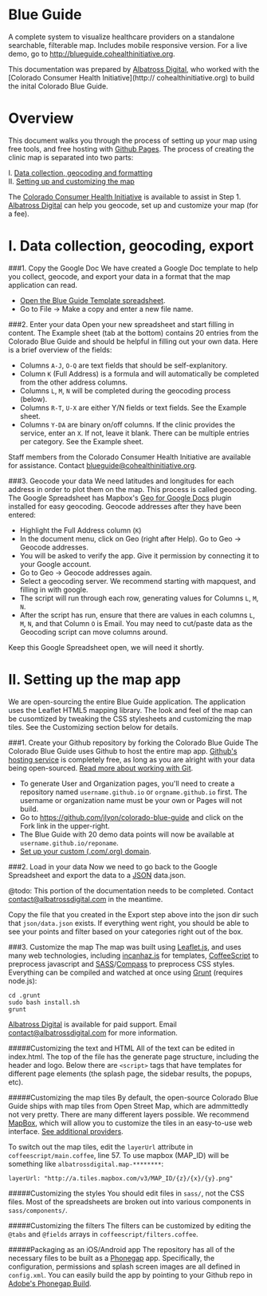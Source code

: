 Blue Guide
==========

A complete system to visualize healthcare providers on a standalone searchable, filterable map. Includes mobile responsive version. For a live demo, go to http://blueguide.cohealthinitiative.org.

This documentation was prepared by [Albatross Digital](http://albatrossdigital.com), who worked with the [Colorado Consumer Health Initiative](http:// cohealthinitiative.org) to build the inital Colorado Blue Guide.

Overview
========

This document walks you through the process of setting up your map using free tools, and free hosting with [Github Pages](http://pages.github.com/). The process of creating the clinic map is separated into two parts:

I. [Data collection, geocoding and formatting](#i-data-collection-geocoding-export) <br/>
II. [Setting up and customizing the map](#ii-setting-up-the-map-app)

The [Colorado Consumer Health Initiative](http://cohealthinitiative.org) is available to assist in Step 1. [Albatross Digital](http://albatrossdigital.com) can help you geocode, set up and customize your map (for a fee).

I. Data collection, geocoding, export
=====================================

###1. Copy the Google Doc
We have created a Google Doc template to help you collect, geocode, and export your data in a format that the map application can read.
* [Open the Blue Guide Template spreadsheet](https://docs.google.com/spreadsheet/ccc?key=0Alw0s_pQVmyXdDFUbEtjaVBUYU5TRVgtX1dVNGdNb2c&usp=sharing).
* Go to File -> Make a copy and enter a new file name.

###2. Enter your data
Open your new spreadsheet and start filling in content.  The Example sheet (tab at the bottom) contains 20 entries from the Colorado Blue Guide and should be helpful in filling out your own data. Here is a brief overview of the fields:
* Columns `A-J`, `O-Q` are text fields that should be self-explanitory.
* Column `K` (Full Address) is a formula and will automatically be completed from the other address columns.
* Columns `L`, `M`, `N` will be completed during the geocoding process (below).
* Columns `R-T`, `U-X` are either Y/N fields or text fields.  See the Example sheet.
* Columns `Y-DA` are binary on/off columns.  If the clinic provides the service, enter an `X`. If not, leave it blank.  There can be multiple entries per category. See the Example sheet.

Staff members from the Colorado Consumer Health Initiative are available for assistance. Contact blueguide@cohealthinitiative.org.

###3. Geocode your data
We need latitudes and longitudes for each address in order to plot them on the map. This process is called geocoding. The Google Spreadsheet has Mapbox's [Geo for Google Docs](https://github.com/mapbox/geo-googledocs) plugin installed for easy geocoding. Geocode addresses after they have been entered:
* Highlight the Full Address column (`K`)
* In the document menu, click on Geo (right after Help). Go to Geo -> Geocode addresses.
* You will be asked to verify the app.  Give it permission by connecting it to your Google account.
* Go to Geo -> Geocode addresses again.
* Select a geocoding server. We recommend starting with mapquest, and filling in with google.
* The script will run through each row, generating values for Columns `L`, `M`, `N`.
* After the script has run, ensure that there are values in each columns `L`, `M`, `N`, and that Column `O` is Email. You may need to cut/paste data as the Geocoding script can move columns around.

Keep this Google Spreadsheet open, we will need it shortly.


II. Setting up the map app
==========================

We are open-sourcing the entire Blue Guide application.  The application uses the Leaflet HTML5 mapping library.  The look and feel of the map can be cusomtized by tweaking the CSS stylesheets and customizing the map tiles.  See the Customizing section below for details.

###1. Create your Github repository by forking the Colorado Blue Guide
The Colorado Blue Guide uses Github to host the entire map app.  [Github's hosting service](http://pages.github.com/) is completely free, as long as you are alright with your data being open-sourced.  [Read more about working with Git](https://help.github.com/articles/set-up-git).
* To generate User and Organization pages, you'll need to create a repository named `username.github.io` or `orgname.github.io` first. The username or organization name must be your own or Pages will not build. 
* Go to https://github.com/jlyon/colorado-blue-guide and click on the Fork link in the upper-right.
* The Blue Guide with 20 demo data points will now be available at `username.github.io/reponame`.
* [Set up your custom (.com/.org) domain](https://help.github.com/articles/setting-up-a-custom-domain-with-pages).

###2. Load in your data
Now we need to go back to the Google Spreadsheet and export the data to a [JSON](http://en.wikipedia.org/wiki/JSON) data.json.

@todo: This portion of the documentation needs to be completed.  Contact contact@albatrossdigital.com in the meantime.

  Copy the file that you created in the Export step above into the json dir such that `json/data.json` exists.  If everything went right, you should be able to see your points and filter based on your categories right out of the box.

###3. Customize the map
The map was built using [Leaflet.js](http://leafletjs.com/), and uses many web technologies, including [incanhaz.js](http://icanhazjs.com/) for templates, [CoffeeScript](http://coffeescript.org/) to preprocess javascript and [SASS](http://sass-lang.com/)/[Compass](http://compass-style.org/) to preprocess CSS styles.  Everything can be compiled and watched at once using [Grunt](http://gruntjs.com/) (requires node.js):
```
cd .grunt
sudo bash install.sh
grunt
```

[Albatross Digital](http://albatrossdigital.com) is available for paid support. Email contact@albatrossdigital.com for more information.

#####Customizing the text and HTML
All of the text can be edited in index.html. The top of the file has the generate page structure, including the header and logo. Below there are `<script>` tags that have templates for different page elements (the splash page, the sidebar results, the popups, etc).

#####Customizing the map tiles
By default, the open-source Colorado Blue Guide ships with map tiles from Open Street Map, which are admmittedly not very pretty.  There are many different layers possible.  We recommend [MapBox](http://mapbox.com), which will allow you to customize the tiles in an easy-to-use web interface. [See additional providers](https://github.com/leaflet-extras/leaflet-providers).

To switch out the map tiles, edit the `layerUrl` attribute in `coffeescript/main.coffee`, line 57.  To use mapbox (MAP_ID) will be something like `albatrossdigital.map-********`:
```
layerUrl: "http://a.tiles.mapbox.com/v3/MAP_ID/{z}/{x}/{y}.png"
```
#####Customizing the styles
You should edit files in `sass/`, not the CSS files. Most of the spreadsheets are broken out into various components in `sass/components/`.

#####Customizing the filters
The filters can be customized by editing the `@tabs` and `@fields` arrays in `coffeescript/filters.coffee`.

#####Packaging as an iOS/Android app
The repository has all of the necessary files to be built as a [Phonegap](http://phonegap.com/) app. Specifically, the configuration, permissions and splash screen images are all defined in `config.xml`. You can easily build the app by pointing to your Github repo in [Adobe's Phonegap Build](http://build.phonegap.com/).



